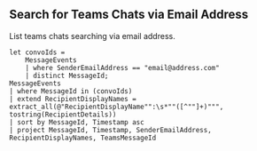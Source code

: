 ## Search for Teams Chats via Email Address


List teams chats searching via email address.

```kusto
let convoIds =
    MessageEvents
    | where SenderEmailAddress == "email@address.com"
    | distinct MessageId;
MessageEvents
| where MessageId in (convoIds)
| extend RecipientDisplayNames = extract_all(@"RecipientDisplayName"":\s*""([^""]+)""", tostring(RecipientDetails))
| sort by MessageId, Timestamp asc
| project MessageId, Timestamp, SenderEmailAddress, RecipientDisplayNames, TeamsMessageId
